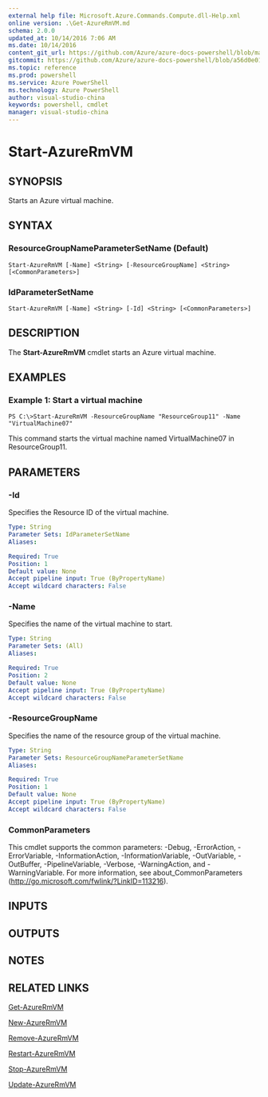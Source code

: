 ```yaml
---
external help file: Microsoft.Azure.Commands.Compute.dll-Help.xml
online version: .\Get-AzureRmVM.md
schema: 2.0.0
updated_at: 10/14/2016 7:06 AM
ms.date: 10/14/2016
content_git_url: https://github.com/Azure/azure-docs-powershell/blob/master/azureps-cmdlets-docs/ResourceManager/AzureRM.Compute/v2.0/CmdletMDs/Start-AzureRmVM.md
gitcommit: https://github.com/Azure/azure-docs-powershell/blob/a56d0e01e65c2c33aa2af13dd29addc94ead6e88/azureps-cmdlets-docs/ResourceManager/AzureRM.Compute/v2.0/CmdletMDs/Start-AzureRmVM.md
ms.topic: reference
ms.prod: powershell
ms.service: Azure PowerShell
ms.technology: Azure PowerShell
author: visual-studio-china
keywords: powershell, cmdlet
manager: visual-studio-china
---
```


# Start-AzureRmVM

## SYNOPSIS
Starts an Azure virtual machine.

## SYNTAX

### ResourceGroupNameParameterSetName (Default)
```
Start-AzureRmVM [-Name] <String> [-ResourceGroupName] <String> [<CommonParameters>]
```

### IdParameterSetName
```
Start-AzureRmVM [-Name] <String> [-Id] <String> [<CommonParameters>]
```

## DESCRIPTION
The **Start-AzureRmVM** cmdlet starts an Azure virtual machine.

## EXAMPLES

### Example 1: Start a virtual machine
```
PS C:\>Start-AzureRmVM -ResourceGroupName "ResourceGroup11" -Name "VirtualMachine07"
```

This command starts the virtual machine named VirtualMachine07 in ResourceGroup11.

## PARAMETERS

### -Id
Specifies the Resource ID of the virtual machine.

```yaml
Type: String
Parameter Sets: IdParameterSetName
Aliases: 

Required: True
Position: 1
Default value: None
Accept pipeline input: True (ByPropertyName)
Accept wildcard characters: False
```

### -Name
Specifies the name of the virtual machine to start.

```yaml
Type: String
Parameter Sets: (All)
Aliases: 

Required: True
Position: 2
Default value: None
Accept pipeline input: True (ByPropertyName)
Accept wildcard characters: False
```

### -ResourceGroupName
Specifies the name of the resource group of the virtual machine.

```yaml
Type: String
Parameter Sets: ResourceGroupNameParameterSetName
Aliases: 

Required: True
Position: 1
Default value: None
Accept pipeline input: True (ByPropertyName)
Accept wildcard characters: False
```

### CommonParameters
This cmdlet supports the common parameters: -Debug, -ErrorAction, -ErrorVariable, -InformationAction, -InformationVariable, -OutVariable, -OutBuffer, -PipelineVariable, -Verbose, -WarningAction, and -WarningVariable. For more information, see about_CommonParameters (http://go.microsoft.com/fwlink/?LinkID=113216).

## INPUTS

## OUTPUTS

## NOTES

## RELATED LINKS

[Get-AzureRmVM](.\Get-AzureRmVM.md)

[New-AzureRmVM](.\New-AzureRmVM.md)

[Remove-AzureRmVM](.\Remove-AzureRmVM.md)

[Restart-AzureRmVM](.\Restart-AzureRmVM.md)

[Stop-AzureRmVM](.\Stop-AzureRmVM.md)

[Update-AzureRmVM](.\Update-AzureRmVM.md)

